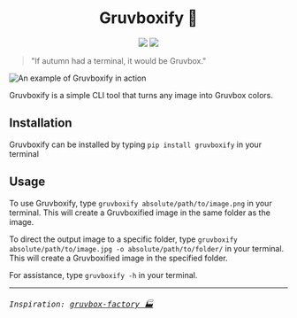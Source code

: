 <h1 align="center">Gruvboxify 🎨</h1>

<p align="center">
<img src="https://img.shields.io/pypi/l/gruvboxify?style=for-the-badge">
<img src="https://img.shields.io/pypi/v/gruvboxify?style=for-the-badge">
</p>

> "If autumn had a terminal, it would be Gruvbox."

<img src="https://iili.io/3Et3aR9.png" alt="An example of Gruvboxify in action" />

Gruvboxify is a simple CLI tool that turns any image into Gruvbox colors.

## Installation

Gruvboxify can be installed by typing `pip install gruvboxify` in your terminal

## Usage

To use Gruvboxify, type `gruvboxify absolute/path/to/image.png` in your terminal.
This will create a Gruvboxified image in the same folder as the image.

To direct the output image to a specific folder, type `gruvboxify absolute/path/to/image.jpg -o absolute/path/to/folder/` in your terminal.
This will create a Gruvboxified image in the specified folder.

For assistance, type `gruvboxify -h` in your terminal.

<hr>

###### <samp>Inspiration: [gruvbox-factory 🏭](https://github.com/paulopacitti/gruvbox-factory/tree/master)</samp>